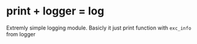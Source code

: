 # print + logger = log
Extremly simple logging module. Basicly it just print function with `exc_info` from logger